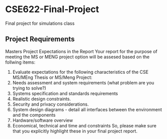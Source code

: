 # CSE622-Final-Project
Final project for simulations class

## Project Requirements
Masters Project Expectations in the Report
Your report for the purpose of meeting the MS or MENG project option will be assesed based on the follwing items:
1. Evaluate expectations for the following characteristics of the CSE MS/MEng Thesis or MS/Meng Project:
2. Needs assessment and system requirements  (what problem are you trying to solve?)                
3. Systems specification and standards requirements          
4. Realistic design constraints.                                                 
5. Security and privacy considerations.                               
6. System design diagrams - detail all interfaces between the environment and the components                   
7. Hardware/software overview                                              
8. Economical, technical and time and constraints
So, please make sure that you explicitly highlight these in your final project report.
